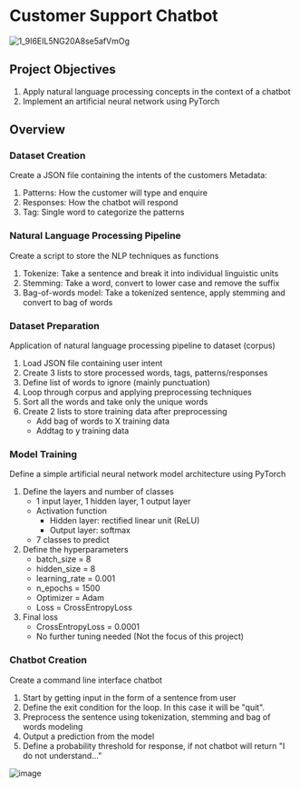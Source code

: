 # Customer Support Chatbot

![1_9I6EIL5NG20A8se5afVmOg](https://user-images.githubusercontent.com/45563371/92311742-7a378280-efec-11ea-9932-63d0b70495c9.gif)

## Project Objectives
1) Apply natural language processing concepts in the context of a chatbot
2) Implement an artificial neural network using PyTorch

## Overview
### Dataset Creation
Create a JSON file containing the intents of the customers
Metadata:
1) Patterns: How the customer will type and enquire
2) Responses: How the chatbot will respond
3) Tag: Single word to categorize the patterns

### Natural Language Processing Pipeline
Create a script to store the NLP techniques as functions
1) Tokenize: Take a sentence and break it into individual linguistic units
2) Stemming: Take a word, convert to lower case and remove the suffix
3) Bag-of-words model: Take a tokenized sentence, apply stemming and convert to bag of words

### Dataset Preparation
Application of natural language processing pipeline to dataset (corpus)
1) Load JSON file containing user intent
2) Create 3 lists to store processed words, tags, patterns/responses
3) Define list of words to ignore (mainly punctuation)
4) Loop through corpus and applying preprocessing techniques
5) Sort all the words and take only the unique words
6) Create 2 lists to store training data after preprocessing
    - Add bag of words to X training data 
    - Addtag to y training data
  
### Model Training
Define a simple artificial neural network model architecture using PyTorch
1) Define the layers and number of classes
    - 1 input layer, 1 hidden layer, 1 output layer
    - Activation function
        - Hidden layer: rectified linear unit (ReLU)
        - Output layer: softmax
    - 7 classes to predict
2) Define the hyperparameters
    - batch_size = 8
    - hidden_size = 8
    - learning_rate = 0.001
    - n_epochs = 1500
    - Optimizer = Adam
    - Loss = CrossEntropyLoss
3) Final loss
    - CrossEntropyLoss = 0.0001
    - No further tuning needed (Not the focus of this project)
    
### Chatbot Creation
Create a command line interface chatbot
1) Start by getting input in the form of a sentence from user
2) Define the exit condition for the loop. In this case it will be "quit".
3) Preprocess the sentence using tokenization, stemming and bag of words modeling
4) Output a prediction from the model
5) Define a probability threshold for response, if not chatbot will return "I do not understand..."

![image](https://user-images.githubusercontent.com/45563371/92312702-d2bf4d80-eff5-11ea-9b0c-b097637a05b2.png)
